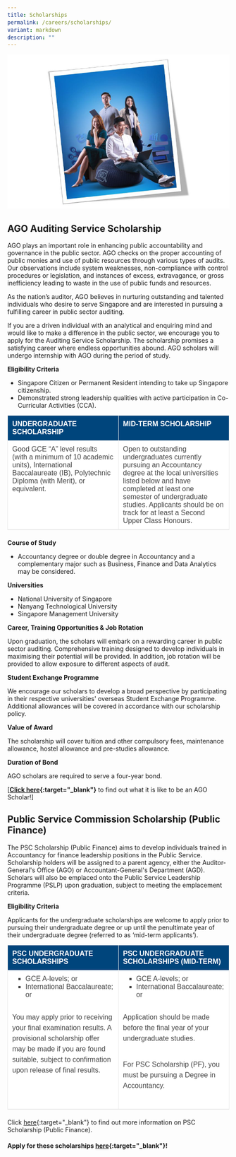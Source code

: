 ```yaml
---
title: Scholarships
permalink: /careers/scholarships/
variant: markdown
description: ""
---
```

![](/images/banner_scholarship.png)

<style>
        .scholarship-table {
            width: 100%;
            border-collapse: collapse;
            border-bottom: 1px solid #eaeaea;
            background: #fff;
            color: #444;
            font-family: Arial, Helvetica, sans-serif;
            font-size: 16px;
            text-align: start;
            margin: 0 0 20px;
            padding: 0;
        }

        .scholarship-table th,
        .scholarship-table td {
            padding: 10px;
            border: 1px solid #eaeaea;
            font-size: 16px;
            vertical-align: top;
            background: transparent;
            white-space: normal;
        }

        .scholarship-table th {
            width: 50%;
            font-weight: bold;
            background: #00457c;
            color: #ffffff !important;
            text-transform: uppercase;
            text-align: left;
        }

        .scholarship-table ul {
            margin: 0 0 25px 15px;
            padding: 0;
            border: 0;
            outline: 0;
            font-size: 16px;
            vertical-align: baseline;
            background: transparent;
            color: inherit;
            list-style: inside square;
        }

        .scholarship-table li {
            margin: 0 0 0 15px;
            padding: 0;
            border: 0;
            outline: 0;
            font-size: 16px;
            vertical-align: baseline;
            background: transparent;
            color: inherit;
            list-style-position: outside;
        }

        .scholarship-table p {
            margin: 0 0 25px;
            padding: 5px 0;
            border: 0;
            outline: 0;
            font-size: 1rem;
            vertical-align: baseline;
            background: transparent;
            color: #444;
            font-family: Arial;
            font-weight: 400;
            line-height: 1.5em;
        }
    </style>

## AGO Auditing Service Scholarship
AGO plays an important role in enhancing public accountability and governance in the public sector. AGO checks on the proper accounting of public monies and use of public resources through various types of audits. Our observations include system weaknesses, non-compliance with control procedures or legislation, and instances of excess, extravagance, or gross inefficiency leading to waste in the use of public funds and resources.

As the nation’s auditor, AGO believes in nurturing outstanding and talented individuals who desire to serve Singapore and are interested in pursuing a fulfilling career in public sector auditing.

If you are a driven individual with an analytical and enquiring mind and would like to make a difference in the public sector, we encourage you to apply for the Auditing Service Scholarship. The scholarship promises a satisfying career where endless opportunities abound. AGO scholars will undergo internship with AGO during the period of study.

**Eligibility Criteria**

*   Singapore Citizen or Permanent Resident intending to take up Singapore citizenship.
*   Demonstrated strong leadership qualities with active participation in Co-Curricular Activities (CCA).

<table class="scholarship-table">
        <tbody>
            <tr>
                <th>UNDERGRADUATE SCHOLARSHIP</th>
                <th>MID-TERM SCHOLARSHIP</th>
            </tr>
            <tr>
                <td>
                    Good GCE “A” level results (with a minimum of 10 academic units), International Baccalaureate (IB), Polytechnic Diploma (with Merit), or equivalent.
                </td>
                <td>
                    Open to outstanding undergraduates currently pursuing an Accountancy degree at the local universities listed below and have completed at least one semester of undergraduate studies. Applicants should be on track for at least a Second Upper Class Honours.
                </td>
            </tr>
        </tbody>
    </table>

**Course of Study**

*   Accountancy degree or double degree in Accountancy and a complementary major such as Business, Finance and Data Analytics may be considered.

**Universities**

*   National University of Singapore
*   Nanyang Technological University
*   Singapore Management University

**Career, Training Opportunities &amp; Job Rotation**

Upon graduation, the scholars will embark on a rewarding career in public sector&nbsp;auditing. Comprehensive training designed to develop individuals in maximising their potential will be provided. In addition, job rotation will be provided to allow exposure to different aspects of audit.

**Student Exchange&nbsp;Programme**

We encourage our scholars to develop a broad perspective by participating in their respective universities' overseas Student Exchange Programme. Additional allowances will be covered in accordance with our scholarship policy.

**Value of Award**

The scholarship will cover tuition and other compulsory fees, maintenance allowance, hostel allowance and pre-studies allowance.

**Duration of Bond**

AGO scholars are required to serve a four-year bond.

[**[Click here](https://www.scholarschoice.com.sg/experience/ago-auditing-service-scholarship-strengthen-financial-governance/){:target="_blank"}** to find out what it is like to be an AGO Scholar!]

## Public Service Commission Scholarship (Public Finance)
The PSC Scholarship (Public Finance) aims to develop individuals trained in Accountancy for finance leadership positions in the Public Service. Scholarship holders will be assigned to a parent agency, either the Auditor-General's Office (AGO) or Accountant-General's Department (AGD). Scholars will also be emplaced onto the Public Service Leadership Programme (PSLP) upon graduation, subject to meeting the emplacement criteria. 

**Eligibility Criteria**

Applicants for the undergraduate scholarships are welcome to apply prior to pursuing their undergraduate degree or up until the penultimate year of their undergraduate degree (referred to as ‘mid-term applicants’).

<table class="scholarship-table">
        <tbody>
            <tr>
                <th>PSC UNDERGRADUATE SCHOLARSHIPS</th>
                <th>PSC UNDERGRADUATE SCHOLARSHIPS (MID-TERM)</th>
            </tr>
            <tr>
                <td>
                    <ul>
                        <li>GCE A-levels; or</li>
                        <li>International Baccalaureate; or</li>
                        <!-- Add other list items as needed -->
                    </ul>
                    <p>
                        You may apply prior to receiving your final examination results. A provisional scholarship offer may be made if you are found suitable, subject to confirmation upon release of final results.
                    </p>
                </td>
                <td>
                    <ul>
                        <li>GCE A-levels; or</li>
                        <li>International Baccalaureate; or</li>
                        <!-- Add other list items as needed -->
                    </ul>
                    <p>
                        Application should be made before the final year of your undergraduate studies.
                    </p>
                    <p>
                        For PSC Scholarship (PF), you must be pursuing a Degree in Accountancy.
                    </p>
                </td>
            </tr>
        </tbody>
    </table>

Click [here](https://www.psc.gov.sg/scholarships/undergraduate-scholarships/psc-scholarships){:target="_blank"} to find out more information on PSC Scholarship (Public Finance).

#### Apply for these scholarships [here](https://www.psc.gov.sg/scholarships/undergraduate-scholarships/psc-scholarships?q=apply){:target="_blank"}!